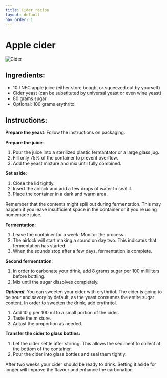 ```yaml
---
title: Cider recipe
layout: default
nav_order: 1
---
```

# Apple cider
![Cider](cider.jpg "cider")

## Ingredients:
* 10 l NFC apple juice (either store bought or squeezed out by yourself)
* Cider yeast (can be substituted by universal yeast or even wine yeast)
* 80 grams sugar
* Optional: 100 grams erythritol

## Instructions:
**Prepare the yeast**: Follow the instructions on packaging.

**Prepare the juice**: 
1. Pour the juice into a sterilized plastic fermantator or a large glass jug. 
2. Fill only 75% of the container to prevent overflow. 
3. Add the yeast mixture and mix until fully combined.

**Set aside**: 
1. Close the lid tightly. 
2. Insert the airlock and add a few drops of water to seal it. 
3. Place the container in a dark and warm area. 
   
Remember that the contents might spill out during fermentation. This may happen if you leave insufficient space in the container or if you're using homemade juice.

**Fermentation**:
1. Leave the container for a week. Monitor the process. 
2. The airlock will start making a sound on day two. This indicates that fermentation has started. 
3. When the sounds stop after a few days, fermentation is complete.

**Second fermentation**: 
1. In order to carbonate your drink, add 8 grams sugar per 100 milliliters before bottling. 
2. Mix until the sugar dissolves completely.

***Optional***: 
You can sweeten your cider with erythritol. The cider is going to be sour and savory by default, as the yeast consumes the entire sugar content. In order to sweeten the drink, add erythritol. 
1. Add 10 g per 100 ml to a small portion of the cider.
2. Taste the mixture. 
3. Adjust the proportion as needed.

**Transfer the cider to glass bottles:** 
1. Let the cider settle after stirring. This allows the sediment to collect at the bottom of the container. 
2. Pour the cider into glass bottles and seal them tightly. 
   
After two weeks your cider should be ready to drink. Setting it aside for longer will improve the flavour and enhance the carbonation.
